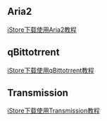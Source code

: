 ## Aria2

[iStore下载使用Aria2教程](https://doc.linkease.com/zh/guide/easepi/common.html#aria2下载)

## qBittotrrent

[iStore下载使用qBittotrrent教程](https://doc.linkease.com/zh/guide/easepi/common.html#qbittorrent下载)

## Transmission

[iStore下载使用Transmission教程](https://doc.linkease.com/zh/guide/easepi/common.html#transmission下载)
